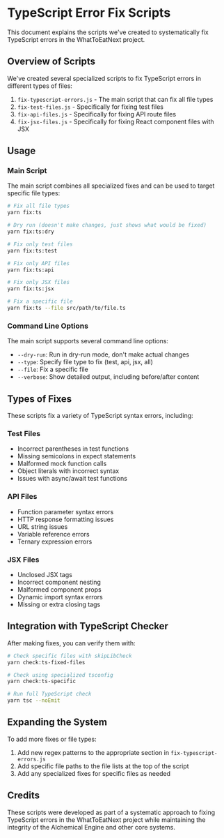 # TypeScript Error Fix Scripts

This document explains the scripts we've created to systematically fix TypeScript errors in the WhatToEatNext project.

## Overview of Scripts

We've created several specialized scripts to fix TypeScript errors in different types of files:

1. `fix-typescript-errors.js` - The main script that can fix all file types
2. `fix-test-files.js` - Specifically for fixing test files
3. `fix-api-files.js` - Specifically for fixing API route files
4. `fix-jsx-files.js` - Specifically for fixing React component files with JSX

## Usage

### Main Script

The main script combines all specialized fixes and can be used to target specific file types:

```bash
# Fix all file types
yarn fix:ts

# Dry run (doesn't make changes, just shows what would be fixed)
yarn fix:ts:dry

# Fix only test files
yarn fix:ts:test

# Fix only API files
yarn fix:ts:api

# Fix only JSX files
yarn fix:ts:jsx

# Fix a specific file
yarn fix:ts --file src/path/to/file.ts
```

### Command Line Options

The main script supports several command line options:

- `--dry-run`: Run in dry-run mode, don't make actual changes
- `--type`: Specify file type to fix (test, api, jsx, all)
- `--file`: Fix a specific file
- `--verbose`: Show detailed output, including before/after content

## Types of Fixes

These scripts fix a variety of TypeScript syntax errors, including:

### Test Files
- Incorrect parentheses in test functions
- Missing semicolons in expect statements
- Malformed mock function calls
- Object literals with incorrect syntax
- Issues with async/await test functions

### API Files
- Function parameter syntax errors
- HTTP response formatting issues
- URL string issues
- Variable reference errors
- Ternary expression errors

### JSX Files
- Unclosed JSX tags
- Incorrect component nesting
- Malformed component props
- Dynamic import syntax errors
- Missing or extra closing tags

## Integration with TypeScript Checker

After making fixes, you can verify them with:

```bash
# Check specific files with skipLibCheck
yarn check:ts-fixed-files

# Check using specialized tsconfig
yarn check:ts-specific

# Run full TypeScript check
yarn tsc --noEmit
```

## Expanding the System

To add more fixes or file types:

1. Add new regex patterns to the appropriate section in `fix-typescript-errors.js`
2. Add specific file paths to the file lists at the top of the script
3. Add any specialized fixes for specific files as needed

## Credits

These scripts were developed as part of a systematic approach to fixing TypeScript errors in the WhatToEatNext project while maintaining the integrity of the Alchemical Engine and other core systems. 
